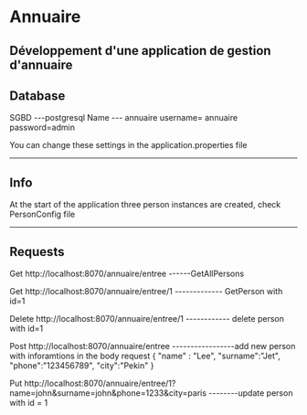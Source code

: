 # Annuaire
 Développement d'une application de gestion d'annuaire
---------
Database
--------
SGBD ---postgresql
Name --- annuaire
username= annuaire
password=admin

You can change these settings in the application.properties file

------------
Info
-----------
At the start of the application three person instances are created, check PersonConfig file 

-----------
Requests
----------

Get http://localhost:8070/annuaire/entree  ------GetAllPersons

Get http://localhost:8070/annuaire/entree/1  ------------- GetPerson with id=1 

Delete http://localhost:8070/annuaire/entree/1 ------------ delete person with id=1

Post http://localhost:8070/annuaire/entree -----------------add new person with inforamtions in the body request
{
 "name" : "Lee", 
"surname":"Jet", 
"phone":"123456789", 
"city":"Pekin" 
}

Put http://localhost:8070/annuaire/entree/1?name=john&surname=john&phone=1233&city=paris --------update person with id = 1
